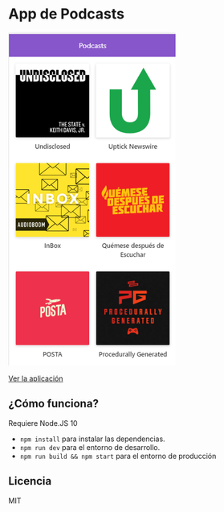 # App de Podcasts

![Captur de la App](./.readme-static/app.png)

[Ver la aplicación](https://quantik-podcast-2-4pjeghs81.now.sh/)

## ¿Cómo funciona?

Requiere Node.JS 10

- `npm install` para instalar las dependencias.
- `npm run dev` para el entorno de desarrollo.
- `npm run build && npm start` para el entorno de producción

## Licencia

MIT
